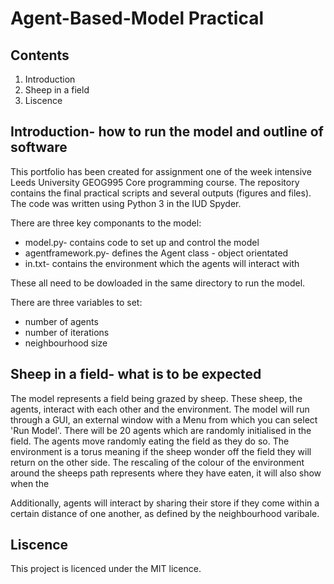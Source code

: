 # Agent-Based-Model Practical

## Contents
1. Introduction
3. Sheep in a field
4. Liscence

## Introduction- how to run the model and outline of software
This portfolio has been created for assignment one of the week intensive Leeds University GEOG995 Core programming course. 
The repository contains the final practical scripts and several outputs (figures and files). The code was written using Python 3 in the IUD Spyder. 

There are three key componants to the model:
* model.py- contains code to set up and control the model
* agentframework.py- defines the Agent class - object orientated
* in.txt- contains the environment which the agents will interact with    

These all need to be dowloaded in the same directory to run the model.

There are three variables to set: 
* number of agents
* number of iterations
* neighbourhood size

## Sheep in a field- what is to be expected
The model represents a field being grazed by sheep. These sheep, the agents, interact with each other and the environment. 
The model will  run through a GUI, an external window with a Menu from which you can select 'Run Model'.
There will be 20 agents which are randomly initialised in the field. The agents move randomly eating the field as they do so. The environment is a torus meaning if the sheep wonder off the field they will return on the other side.
The rescaling of the colour of the environment around the sheeps path represents where they have eaten, it will also show when the

Additionally, agents will interact by sharing their store if they come within a certain distance of one another, as defined by the neighbourhood varibale.  

## Liscence 
This project is licenced under the MIT licence. 
